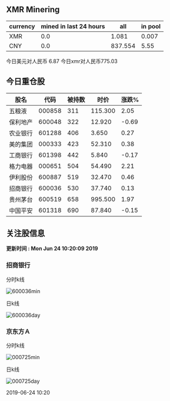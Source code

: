 ## XMR Minering

|currency|mined in last 24 hours|all|in pool|
|---|---|---|---|
|XMR|0.0|1.081|0.007|
|CNY|0.0|837.554|5.55|

今日美元对人民币 6.87	今日xmr对人民币775.03


## 今日重仓股 

|股名|代码|被持数|时价|涨跌%|
|---|---|---|---|---|
|五粮液|000858|311|115.300|2.05|
|保利地产|600048|322|12.920|-0.69|
|农业银行|601288|406|3.650|0.27|
|美的集团|000333|423|52.310|0.38|
|工商银行|601398|442|5.840|-0.17|
|格力电器|000651|504|54.490|2.21|
|伊利股份|600887|519|32.470|0.46|
|招商银行|600036|530|37.740|0.13|
|贵州茅台|600519|658|995.500|1.97|
|中国平安|601318|690|87.840|-0.15|

## 关注股信息
**更新时间 : Mon Jun 24 10:20:09 2019**
### 招商银行 
分时k线

![600036min](http://image.sinajs.cn/newchart/min/n/sh600036.gif)

日k线

![600036day](http://image.sinajs.cn/newchart/daily/n/sh600036.gif)

### 京东方Ａ 
分时k线

![000725min](http://image.sinajs.cn/newchart/min/n/sz000725.gif)

日k线

![000725day](http://image.sinajs.cn/newchart/daily/n/sz000725.gif)

2019-06-24 10:20